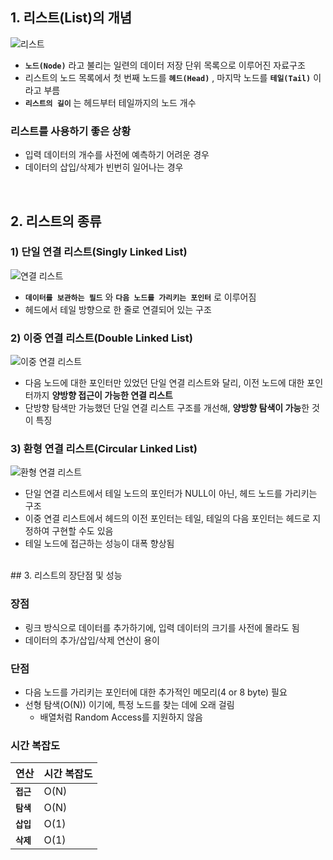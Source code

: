 ## 1. 리스트(List)의 개념

![리스트](리스트.png)
 
- **`노드(Node)`** 라고 불리는 일련의 데이터 저장 단위 목록으로 이루어진 자료구조
- 리스트의 노드 목록에서 첫 번째 노드를 **`헤드(Head)`** , 마지막 노드를 **`테일(Tail)`** 이라고 부름
- **`리스트의 길이`** 는 헤드부터 테일까지의 노드 개수

### 리스트를 사용하기 좋은 상황
- 입력 데이터의 개수를 사전에 예측하기 어려운 경우
- 데이터의 삽입/삭제가 빈번히 일어나는 경우
<br>

## 2. 리스트의 종류
### 1) 단일 연결 리스트(Singly Linked List)

![연결 리스트](https://upload.wikimedia.org/wikipedia/commons/thumb/9/9c/Single_linked_list.png/600px-Single_linked_list.png)  
- **`데이터를 보관하는 필드`** 와 **`다음 노드를 가리키는 포인터`** 로 이루어짐
- 헤드에서 테일 방향으로 한 줄로 연결되어 있는 구조

### 2) 이중 연결 리스트(Double Linked List)

![이중 연결 리스트](https://upload.wikimedia.org/wikipedia/commons/thumb/c/ca/Doubly_linked_list.png/600px-Doubly_linked_list.png)  

- 다음 노드에 대한 포인터만 있었던 단일 연결 리스트와 달리, 이전 노드에 대한 포인터까지 **양방향 접근이 가능한 연결 리스트**
- 단방향 탐색만 가능했던 단일 연결 리스트 구조를 개선해, **양방향 탐색이 가능**한 것이 특징

### 3) 환형 연결 리스트(Circular Linked List)

![환형 연결 리스트](https://upload.wikimedia.org/wikipedia/commons/thumb/9/98/Circurlar_linked_list.png/600px-Circurlar_linked_list.png)  

- 단일 연결 리스트에서 테일 노드의 포인터가 NULL이 아닌, 헤드 노드를 가리키는 구조
- 이중 연결 리스트에서 헤드의 이전 포인터는 테일, 테일의 다음 포인터는 헤드로 지정하여 구현할 수도 있음
- 테일 노드에 접근하는 성능이 대폭 향상됨
<br>
## 3. 리스트의 장단점 및 성능

### 장점
- 링크 방식으로 데이터를 추가하기에, 입력 데이터의 크기를 사전에 몰라도 됨
- 데이터의 추가/삽입/삭제 연산이 용이

### 단점
- 다음 노드를 가리키는 포인터에 대한 추가적인 메모리(4 or 8 byte) 필요
- 선형 탐색($\mathrm{O(N)}$) 이기에, 특정 노드를 찾는 데에 오래 걸림
	- 배열처럼 Random Access를 지원하지 않음

### 시간 복잡도
| 연산       | 시간 복잡도     |
| ---------- | --------------- |
| **`접근`** | $\mathrm{O(N)}$ |
| **`탐색`** | $\mathrm{O(N)}$ |
| **`삽입`** | $\mathrm{O(1)}$ |
| **`삭제`** | $\mathrm{O(1)}$ |  
